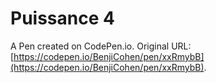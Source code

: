 # Puissance 4 

A Pen created on CodePen.io. Original URL: [https://codepen.io/BenjiCohen/pen/xxRmybB](https://codepen.io/BenjiCohen/pen/xxRmybB).



